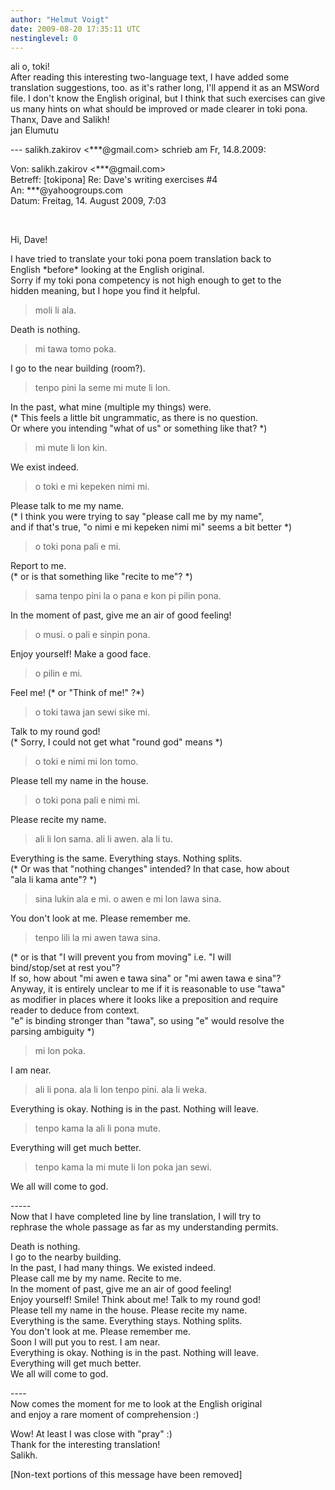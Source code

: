 ```yaml
---
author: "Helmut Voigt"
date: 2009-08-20 17:35:11 UTC
nestinglevel: 0
---
```

ali o, toki!  
After reading this interesting two-language text, I have added some translation suggestions, too. as it's rather long, I'll append it as an MSWord file. I don't know the English original, but I think that such exercises can give us many hints on what should be improved or made clearer in toki pona.  
Thanx, Dave and Salikh!  
jan Elumutu  
  
\--- salikh.zakirov <\*\*\*@gmail.com> schrieb am Fr, 14.8.2009:  
  
  
Von: salikh.zakirov <\*\*\*@gmail.com>  
Betreff: \[tokipona\] Re: Dave's writing exercises #4  
An: \*\*\*@yahoogroups.com  
Datum: Freitag, 14. August 2009, 7:03  
  
  
   
  
  
  
Hi, Dave!  
  
I have tried to translate your toki pona poem translation back to  
English \*before\* looking at the English original.  
Sorry if my toki pona competency is not high enough to get to the  
hidden meaning, but I hope you find it helpful.  

> moli li ala.  
> 

Death is nothing.  

> mi tawa tomo poka.  
> 

I go to the near building (room?).  

> tenpo pini la seme mi mute li lon.  
> 

In the past, what mine (multiple my things) were.  
(\* This feels a little bit ungrammatic, as there is no question.  
Or where you intending "what of us" or something like that? \*)  

> mi mute li lon kin.  
> 

We exist indeed.  

> o toki e mi kepeken nimi mi.  
> 

Please talk to me my name.  
(\* I think you were trying to say "please call me by my name",  
and if that's true, "o nimi e mi kepeken nimi mi" seems a bit better \*)  

> o toki pona pali e mi.  
> 

Report to me.  
(\* or is that something like "recite to me"? \*)  

> sama tenpo pini la o pana e kon pi pilin pona.  
> 

In the moment of past, give me an air of good feeling!  

> o musi. o pali e sinpin pona.  
> 

Enjoy yourself! Make a good face.  

> o pilin e mi.  
> 

Feel me! (\* or "Think of me!" ?\*)  

> o toki tawa jan sewi sike mi.  
> 

Talk to my round god!  
(\* Sorry, I could not get what "round god" means \*)  

> o toki e nimi mi lon tomo.  
> 

Please tell my name in the house.  

> o toki pona pali e nimi mi.  
> 

Please recite my name.  

> ali li lon sama. ali li awen. ala li tu.  
> 

Everything is the same. Everything stays. Nothing splits.  
(\* Or was that "nothing changes" intended? In that case, how about  
"ala li kama ante"? \*)  

> sina lukin ala e mi. o awen e mi lon lawa sina.  
> 

You don't look at me. Please remember me.  

> tenpo lili la mi awen tawa sina.  
> 

(\* or is that "I will prevent you from moving" i.e. "I will  
bind/stop/set at rest you"?  
If so, how about "mi awen e tawa sina" or "mi awen tawa e sina"?  
Anyway, it is entirely unclear to me if it is reasonable to use "tawa"  
as modifier in places where it looks like a preposition and require  
reader to deduce from context.  
"e" is binding stronger than "tawa", so using "e" would resolve the  
parsing ambiguity \*)  

> mi lon poka.  
> 

I am near.  

> ali li pona. ala li lon tenpo pini. ala li weka.  
> 

Everything is okay. Nothing is in the past. Nothing will leave.  

> tenpo kama la ali li pona mute.  
> 

Everything will get much better.  

> tenpo kama la mi mute li lon poka jan sewi.  
> 

We all will come to god.  
  
\-----  
Now that I have completed line by line translation, I will try to  
rephrase the whole passage as far as my understanding permits.  
  
Death is nothing.  
I go to the nearby building.  
In the past, I had many things. We existed indeed.  
Please call me by my name. Recite to me.  
In the moment of past, give me an air of good feeling!  
Enjoy yourself! Smile! Think about me! Talk to my round god!  
Please tell my name in the house. Please recite my name.  
Everything is the same. Everything stays. Nothing splits.  
You don't look at me. Please remember me.  
Soon I will put you to rest. I am near.  
Everything is okay. Nothing is in the past. Nothing will leave.  
Everything will get much better.  
We all will come to god.  
  
\----  
Now comes the moment for me to look at the English original  
and enjoy a rare moment of comprehension :)  
  
Wow! At least I was close with "pray" :)  
Thank for the interesting translation!  
Salikh.  
  
  
  
  
  
  
  
  
  
  
  
  
  
  
  
  
  
  
  
\[Non-text portions of this message have been removed\]